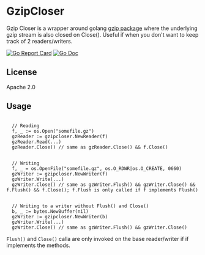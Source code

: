 # GzipCloser
Gzip Closer is a wrapper around golang [gzip package](https://golang.org/pkg/compress/gzip/) where the underlying gzip stream is also closed on Close(). Useful if when you don't want to keep track of 2 readers/writers.


[![Go Report Card](https://goreportcard.com/badge/github.com/zatte/gzipcloser?style=flat-square)](https://goreportcard.com/report/github.com/zatte/gzipcloser)
[![Go Doc](https://img.shields.io/badge/godoc-reference-blue.svg?style=flat-square)](https://pkg.go.dev/github.com/zatte/gzipcloser)

## License
Apache 2.0

## Usage

```golang

  // Reading
  f, _ := os.Open("somefile.gz")
  gzReader := gzipcloser.NewReader(f)
  gzReader.Read(...)
  gzReader.Close() // same as gzReader.Close() && f.Close()


  // Writing
  f, _ = os.OpenFile("somefile.gz", os.O_RDWR|os.O_CREATE, 0660)
  gzWriter := gzipcloser.NewWriter(f)
  gzWriter.Write(...)
  gzWriter.Close() // same as gzWriter.Flush() && gzWriter.Close() && f.Flush() && f.Close(); f.Flush is only called if f implements Flush()


  // Writing to a writer without Flush() and Close()
  b, _ := bytes.NewBuffer(nil)
  gzWriter := gzipcloser.NewWriter(b)
  gzWriter.Write(...)
  gzWriter.Close() // same as gzWriter.Flush() && gzWriter.Close()

```

`Flush()` and `Close()` calla are only invoked on the base reader/writer if if implements the methods.